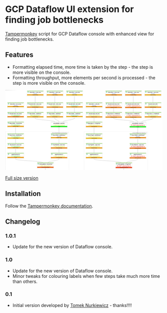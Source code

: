 # GCP Dataflow UI extension for finding job bottlenecks

[Tampermonkey](https://www.tampermonkey.net) script for GCP Dataflow console with enhanced view for finding job bottlenecks. 

## Features

* Formatting elapsed time, more time is taken by the step - the step is more visible on the console.
* Formatting throughput, more elements per second is processed - the step is more visible on the console.

![GCP Dataflow Console Screenshot](gcp-dataflow-tampermonkey.png)

[Full size version](gcp-dataflow-tampermonkey-large.png) 

## Installation

Follow the [Tampermonkey documentation](https://www.tampermonkey.net/faq.php?ext=dhdg#Q102).

## Changelog

### 1.0.1

* Update for the new version of Dataflow console.

### 1.0

* Update for the new version of Dataflow console.
* Minor tweaks for colouring labels when few steps take much more time than others.

### 0.1

* Initial version developed by [Tomek Nurkiewicz](https://github.com/nurkiewicz) - thanks!!!!
